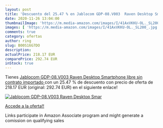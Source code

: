 ```yaml
---
layout: post
title: 'Descuento del 25.47 % en Jablocom GDP-08.V003  Raven Desktop Smar'
date: 2020-11-26 13:04:00
thumbnailImage: 'https://m.media-amazon.com/images/I/41AxVKKU-OL._SL200_.jpg'
images: [ 'https://m.media-amazon.com/images/I/41AxVKKU-OL._SL200_.jpg' ]
comments: true
category: ofertas
author: ring
slug: B00S16G7DO
description:
actualPrice: 218.17 EUR
comparePrice: 292.74 EUR
inStock: true
---
```


Tienes [Jablocom GDP-08.V003  Raven Desktop Smartphone libre sin contrato  importado ](https://www.amazon.es/dp/B00S16G7DO/?tag=tolees-21) con un 25.47 % de descuento con precio de oferta de 218.17 EUR (original: 292.74 EUR) en el siguiente enlace!

[![Jablocom GDP-08.V003  Raven Desktop Smar](https://m.media-amazon.com/images/I/41AxVKKU-OL._SL200_.jpg)](https://www.amazon.es/dp/B00S16G7DO/?tag=tolees-21)

[Accede a la oferta!!](https://www.amazon.es/dp/B00S16G7DO/?tag=tolees-21)

Links participate in Amazon Associate program and might generate a comission on qualifying sales


